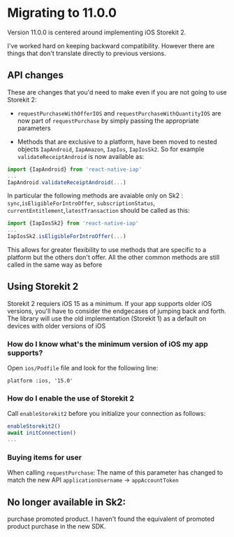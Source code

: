 # Migrating to 11.0.0

Version 11.0.0 is centered around implementing iOS Storekit 2.

I've worked hard on keeping backward compatibility. However there are things that don't translate directly to previous versions.

## API changes

These are changes that you'd need to make even if you are not going to use Storekit 2:

- `requestPurchaseWithOfferIOS` and `requestPurchaseWithQuantityIOS` are now part of `requestPurchase` by simply passing the appropriate parameters

- Methods that are exclusive to a platform, have been moved to nested objects `IapAndroid`, `IapAmazon`, `IapIos`, `IapIosSk2`. So for example `validateReceiptAndroid` is now available as:

```ts
import {IapAndroid} from 'react-native-iap'
...
IapAndroid.validateReceiptAndroid(...)
```

In particular the following methods are avaiable only on Sk2 : `sync`,`isEligibleForIntroOffer`, `subscriptionStatus`, `currentEntitlement`,`latestTransaction` should be called as this:

```ts
import {IapIosSk2} from 'react-native-iap'
...
IapIosSk2.isEligibleForIntroOffer(...)
```

This allows for greater flexibility to use methods that are specific to a platform but the others don't offer. All the other common methods are still called in the same way as before

## Using Storekit 2

Storekit 2 requiers iOS 15 as a minimum. If your app supports older iOS versions, you'll have to consider the endgecases of jumping back and forth. The library will use the old implementation (Storekit 1) as a default on devices with older versions of iOS

### How do I know what's the minimum version of iOS my app supports?

Open `ios/Podfile` file
and look for the following line:

```
platform :ios, '15.0'
```

### How do I enable the use of Storekit 2

Call `enableStorekit2` before you initialize your connection as follows:

```ts
enableStorekit2()
await initConnection()
...
```

### Buying items for user

When calling `requestPurchase`:
The name of this parameter has changed to match the new API
`applicationUsername` -> `appAccountToken`

## No longer available in Sk2:

purchase promoted product. I haven't found the equivalent of promoted product purchase in the new SDK.

